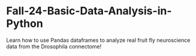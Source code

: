 # Fall-24-Basic-Data-Analysis-in-Python
Learn how to use Pandas dataframes to analyze real fruit fly neuroscience data from the Drosophila connectome!
